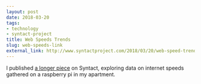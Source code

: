 ```yaml
---
layout: post
date: 2018-03-20
tags:
- technology
- syntact-project
title: Web Speeds Trends
slug: web-speeds-link
external_link: http://www.syntactproject.com/2018/03/20/web-speed-trends.html
---
```


I published [a longer piece](http://www.syntactproject.com/2018/03/20/web-speed-trends.html) on Syntact, exploring data on internet speeds gathered on a raspberry pi in my apartment.
